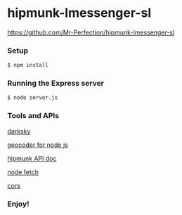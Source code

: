 # hipmunk-lmessenger-sl
https://github.com/Mr-Perfection/hipmunk-lmessenger-sl

### Setup

```bash
$ npm install
```
### Running the Express server

```bash
$ node server.js
```

### Tools and APIs

[darksky](https://darksky.net/dev/docs/forecast)

[geocoder for node js](https://www.npmjs.com/package/node-geocoder)

[hipmunk API doc](http://hipmunk.github.io/hipproblems/lessenger/)

[node fetch](https://www.npmjs.com/package/node-fetch)

[cors](https://github.com/expressjs/cors)
 
### Enjoy!